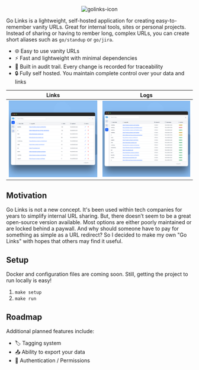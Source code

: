 <p align="center">
  <img src="https://github.com/user-attachments/assets/beffcad9-83c8-43a0-859c-af0eadb22150" alt="golinks-icon" width="150" />
</p>

Go Links is a lightweight, self-hosted application for creating easy-to-remember vanity URLs. Great for internal tools, sites or personal projects.
Instead of sharing or having to rember long, complex URLs, you can create short aliases such as `go/standup` or `go/jira`.

- 🌐 Easy to use vanity URLs
- ⚡ Fast and lightweight with minimal dependencies
- 📝 Built in audit trail. Every change is recorded for traceability
- 🔒 Fully self hosted. You maintain complete control over your data and links


| Links                                  | Logs                                   |
| -------------------------------------- | -------------------------------------- |
| ![link-page](./assets/links-page.png)  | ![logs-page](./assets/logs-page.png)   |

## Motivation

Go Links is not a new concept. It's been used within tech companies for years to simplify internal URL sharing. But, there doesn’t seem to be a great open-source version available. Most options are either poorly maintained or are locked behind a paywall. And why should someone have to pay for something as simple as a URL redirect? So I decided to make my own "Go Links" with hopes that others may find it useful.  

## Setup

Docker and configuration files are coming soon. Still, getting the project to run locally is easy!
1. `make setup`
2. `make run`

## Roadmap

Additional planned features include:

- 🏷️ Tagging system
- 📤 Ability to export your data 
- 🔐 Authentication / Permissions
